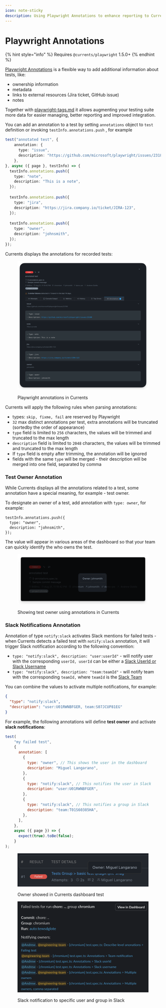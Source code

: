 ```yaml
---
icon: note-sticky
description: Using Playwright Annotations to enhance reporting to Currents dashboard
---
```


# Playwright Annotations

{% hint style="info" %}
Requires `@currents/playwright` 1.5.0+
{% endhint %}

[Playwright Annotations](https://playwright.dev/docs/test-annotations) is a flexible way to add additional information about tests, like:

* ownership information
* metadata
* links to external resources (Jira ticket, GitHub issue)
* notes

Together with [playwright-tags.md](playwright-tags.md "mention") it allows augmenting your testing suite more data for easier managing, better reporting and improved integration.&#x20;

You can add an annotation to a test by setting `annotations` object to `test` definition or invoking `testInfo.annotations.push` , for example

```typescript
test("annotated test", {
    annotation: {
      type: "issue",
      description: "https://github.com/microsoft/playwright/issues/23180",
    },
}, async ({ page }, testInfo) => {
  testInfo.annotations.push({
    type: "note",
    description: "This is a note",
  });

  testInfo.annotations.push({
    type: "jira",
    description: "https://jira.company.io/ticket/JIRA-123",
  });

  testInfo.annotations.push({
    type: "owner",
    description: "johnsmith",
  });
});
```

Currents displays the annotations for recorded tests:

<figure><img src="../.gitbook/assets/currents-2024-08-21-23.22.12@2x.png" alt=""><figcaption><p>Playwright annotations in Currents</p></figcaption></figure>

Currents will apply the following rules when parsing annotations:

* types: `skip, fixme, fail` are reserved by Playwright
* `32` max distinct annotations per test, extra annotations will be truncated (sortedby the order of appearance)
* `type` field is limited to `256` characters, the values will be trimmed and truncated to the max length
* `description` field is limited to `2048` characters, the values will be trimmed and truncated to the max length
* If `type` field is empty after trimming, the annotation will be ignored
* fields with the same `type` will be merged - their description will be merged into one field, separated by comma

### Test Owner Annotation

While Currents displays all the annotations related to a test, some annotation have a special meaning, for example - test owner.

To designate an owner of a test, add annotation with `type: owner`, for example:

```
testInfo.annotations.push({
  type: "owner",
  description: "johnsmith",
});
```

The value will appear in various areas of the dashboard so that your team can quickly identify the who owns the test.

<figure><img src="../.gitbook/assets/currents-2024-08-21-23.43.00@2x (1).png" alt=""><figcaption><p>Showing test owner using annotations in Currents </p></figcaption></figure>

### Slack Notifications Annotation

Annotation of type `notify:slack` activates Slack mentions for failed tests - when Currents detects a failed test with `notify:slack` annotation, it will trigger Slack notification according to the following convention:

* `type: "notify:slack", description: "user:userId"` - will notify user with the corresponding `userId, userId` can be either a [Slack UserId or Slack Username](https://stackoverflow.com/questions/40940327/what-is-the-simplest-way-to-find-a-slack-team-id-and-a-channel-id)
* `type: "notify:slack", description: "team:teamId"` - will notify team with the corresponding `teamId,` where `teamId` is the [Slack Team](https://stackoverflow.com/questions/40940327/what-is-the-simplest-way-to-find-a-slack-team-id-and-a-channel-id)

You can combine the values to activate multiple notifications, for example:

```json
{
  "type": "notify:slack",
  "description": "user:U01RWNBFGER, team:S07JCUP81EG"
}
```

For example, the following annotations will define **test owner** and activate **slack notifications**:

```javascript
test(
    "my failed test",
    {
      annotation: [
        {
          type: "owner", // This shows the user in the dashboard
          description: "Miguel Langarano",
        },
        {
          type: "notify:slack", // This notifies the user in Slack
          description: "user:U01RWNBFGER",
        },
        {
          type: "notify:slack", // This notifies a group in Slack
          description: "team:T01S60385HA",
        },
      ],
    },
    async ({ page }) => {
      expect(true).toBe(false);
    }
);

```

<figure><img src="../.gitbook/assets/image.png" alt=""><figcaption><p>Owner showed in Currents dashboard test</p></figcaption></figure>

<figure><img src="../.gitbook/assets/image (1).png" alt=""><figcaption><p>Slack notification to specific user and group in Slack</p></figcaption></figure>
